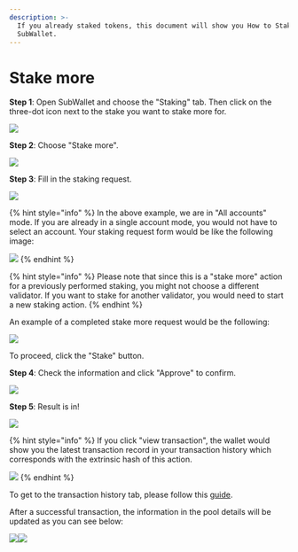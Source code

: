 ```yaml
---
description: >-
  If you already staked tokens, this document will show you How to Stake more on
  SubWallet.
---
```


# Stake more

**Step 1**: Open SubWallet and choose the "Staking" tab. Then click on the three-dot icon next to the stake you want to stake more for.

![](<../../../.gitbook/assets/image (326).png>)



**Step 2**: Choose "Stake more".

![](<../../../.gitbook/assets/image (189) (1) (1).png>)



**Step 3**: Fill in the staking request.

![](<../../../.gitbook/assets/image (383).png>)

{% hint style="info" %}
In the above example, we are in "All accounts" mode. If you are already in a single account mode, you would not have to select an account. Your staking request form would be like the following image:

![](<../../../.gitbook/assets/image (163) (2).png>)
{% endhint %}

{% hint style="info" %}
Please note that since this is a "stake more" action for a previously performed staking, you might not choose a different validator. If you want to stake for another validator, you would need to start a new staking action.&#x20;
{% endhint %}

An example of a completed stake more request would be the following:

![](<../../../.gitbook/assets/image (330).png>)

To proceed, click the "Stake" button.



**Step 4**: Check the information and click "Approve" to confirm.

![](<../../../.gitbook/assets/image (58) (1).png>)



**Step 5**: Result is in!

![](<../../../.gitbook/assets/image (67) (1).png>)

{% hint style="info" %}
If you click "view transaction", the wallet would show you the latest transaction record in your transaction history which corresponds with the extrinsic hash of this action.&#x20;

![](<../../../.gitbook/assets/image (68) (1).png>)
{% endhint %}

To get to the transaction history tab, please follow this [guide](../../view-transaction-history.md).

After a successful transaction, the information in the pool details will be updated as you can see below:

![](<../../../.gitbook/assets/image (66) (1).png>)![](<../../../.gitbook/assets/image (69) (1).png>)
